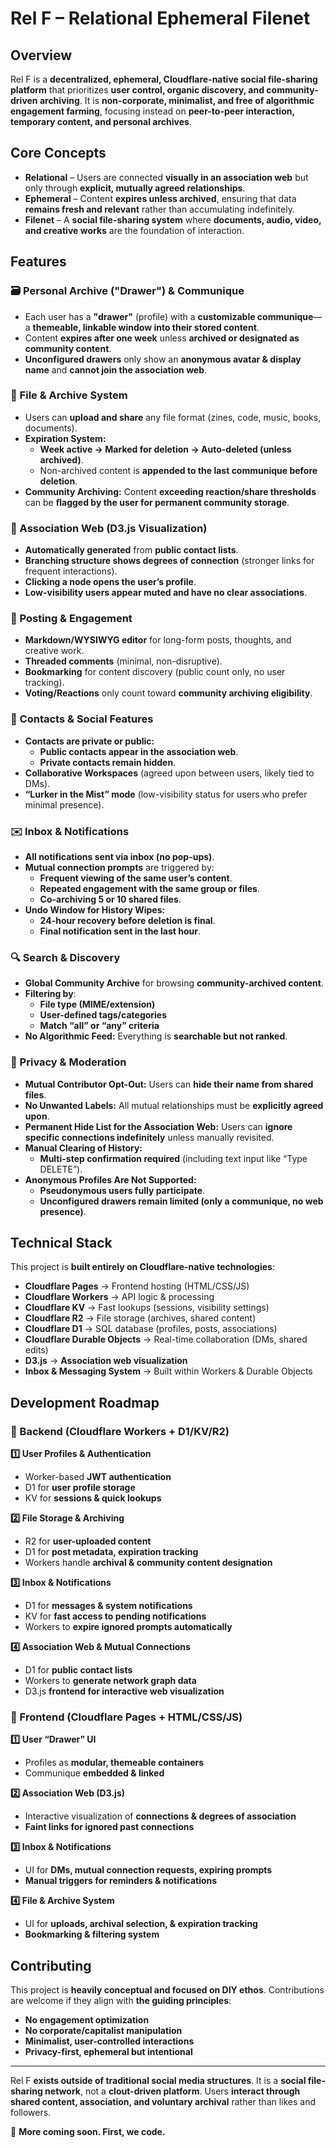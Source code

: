 # Rel F – Relational Ephemeral Filenet

## Overview

Rel F is a **decentralized, ephemeral, Cloudflare-native social file-sharing platform** that prioritizes **user control, organic discovery, and community-driven archiving**. It is **non-corporate, minimalist, and free of algorithmic engagement farming**, focusing instead on **peer-to-peer interaction, temporary content, and personal archives**.

## Core Concepts

- **Relational** – Users are connected **visually in an association web** but only through **explicit, mutually agreed relationships**.
- **Ephemeral** – Content **expires unless archived**, ensuring that data **remains fresh and relevant** rather than accumulating indefinitely.
- **Filenet** – A **social file-sharing system** where **documents, audio, video, and creative works** are the foundation of interaction.

## Features

### 🗃 Personal Archive ("Drawer") & Communique

- Each user has a **"drawer"** (profile) with a **customizable communique**—a **themeable, linkable window into their stored content**.
- Content **expires after one week** unless **archived or designated as community content**.
- **Unconfigured drawers** only show an **anonymous avatar & display name** and **cannot join the association web**.

### 📂 File & Archive System

- Users can **upload and share** any file format (zines, code, music, books, documents).
- **Expiration System:**
  - **Week active → Marked for deletion → Auto-deleted (unless archived)**.
  - Non-archived content is **appended to the last communique before deletion**.
- **Community Archiving:** Content **exceeding reaction/share thresholds** can be **flagged by the user for permanent community storage**.

### 🔗 Association Web (D3.js Visualization)

- **Automatically generated** from **public contact lists**.
- **Branching structure shows degrees of connection** (stronger links for frequent interactions).
- **Clicking a node opens the user’s profile**.
- **Low-visibility users appear muted and have no clear associations**.

### 📢 Posting & Engagement

- **Markdown/WYSIWYG editor** for long-form posts, thoughts, and creative work.
- **Threaded comments** (minimal, non-disruptive).
- **Bookmarking** for content discovery (public count only, no user tracking).
- **Voting/Reactions** only count toward **community archiving eligibility**.

### 👥 Contacts & Social Features

- **Contacts are private or public:**
  - **Public contacts appear in the association web**.
  - **Private contacts remain hidden**.
- **Collaborative Workspaces** (agreed upon between users, likely tied to DMs).
- **“Lurker in the Mist” mode** (low-visibility status for users who prefer minimal presence).

### ✉️ Inbox & Notifications

- **All notifications sent via inbox (no pop-ups)**.
- **Mutual connection prompts** are triggered by:
  - **Frequent viewing of the same user’s content**.
  - **Repeated engagement with the same group or files**.
  - **Co-archiving 5 or 10 shared files**.
- **Undo Window for History Wipes:**
  - **24-hour recovery before deletion is final**.
  - **Final notification sent in the last hour**.

### 🔍 Search & Discovery

- **Global Community Archive** for browsing **community-archived content**.
- **Filtering by**:
  - **File type (MIME/extension)**
  - **User-defined tags/categories**
  - **Match “all” or “any” criteria**
- **No Algorithmic Feed:** Everything is **searchable but not ranked**.

### 🛑 Privacy & Moderation

- **Mutual Contributor Opt-Out:** Users can **hide their name from shared files**.
- **No Unwanted Labels:** All mutual relationships must be **explicitly agreed upon**.
- **Permanent Hide List for the Association Web:** Users can **ignore specific connections indefinitely** unless manually revisited.
- **Manual Clearing of History:**
  - **Multi-step confirmation required** (including text input like “Type DELETE”).
- **Anonymous Profiles Are Not Supported:**
  - **Pseudonymous users fully participate**.
  - **Unconfigured drawers remain limited (only a communique, no web presence)**.

## Technical Stack

This project is **built entirely on Cloudflare-native technologies**:

- **Cloudflare Pages** → Frontend hosting (HTML/CSS/JS)
- **Cloudflare Workers** → API logic & processing
- **Cloudflare KV** → Fast lookups (sessions, visibility settings)
- **Cloudflare R2** → File storage (archives, shared content)
- **Cloudflare D1** → SQL database (profiles, posts, associations)
- **Cloudflare Durable Objects** → Real-time collaboration (DMs, shared edits)
- **D3.js** → **Association web visualization**
- **Inbox & Messaging System** → Built within Workers & Durable Objects

## Development Roadmap

### 🔹 Backend (Cloudflare Workers + D1/KV/R2)

**1️⃣ User Profiles & Authentication**

- Worker-based **JWT authentication**
- D1 for **user profile storage**
- KV for **sessions & quick lookups**

**2️⃣ File Storage & Archiving**

- R2 for **user-uploaded content**
- D1 for **post metadata, expiration tracking**
- Workers handle **archival & community content designation**

**3️⃣ Inbox & Notifications**

- D1 for **messages & system notifications**
- KV for **fast access to pending notifications**
- Workers to **expire ignored prompts automatically**

**4️⃣ Association Web & Mutual Connections**

- D1 for **public contact lists**
- Workers to **generate network graph data**
- D3.js **frontend for interactive web visualization**

### 🔹 Frontend (Cloudflare Pages + HTML/CSS/JS)

**1️⃣ User “Drawer” UI**

- Profiles as **modular, themeable containers**
- Communique **embedded & linked**

**2️⃣ Association Web (D3.js)**

- Interactive visualization of **connections & degrees of association**
- **Faint links for ignored past connections**

**3️⃣ Inbox & Notifications**

- UI for **DMs, mutual connection requests, expiring prompts**
- **Manual triggers for reminders & notifications**

**4️⃣ File & Archive System**

- UI for **uploads, archival selection, & expiration tracking**
- **Bookmarking & filtering system**

## Contributing

This project is **heavily conceptual and focused on DIY ethos**. Contributions are welcome if they align with **the guiding principles**:

- **No engagement optimization**
- **No corporate/capitalist manipulation**
- **Minimalist, user-controlled interactions**
- **Privacy-first, ephemeral but intentional**

---

Rel F **exists outside of traditional social media structures**. It is a **social file-sharing network**, not a **clout-driven platform**. Users **interact through shared content, association, and voluntary archival** rather than likes and followers.

🚀 **More coming soon. First, we code.**
